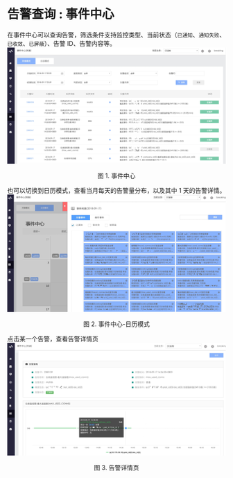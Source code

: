 # 告警查询 : 事件中心

在事件中心可以查询告警，筛选条件支持监控类型、当前状态（`已通知`、`通知失败`、`已收敛`、`已屏蔽`）、告警 ID、告警内容等。
![-w2020](../../assets/15371663555349.jpg)
<center>图 1. 事件中心</center>

也可以切换到日历模式，查看当月每天的告警量分布，以及其中 1 天的告警详情。
![-w2020](../../assets/15371665499151.jpg)
<center>图 2. 事件中心-日历模式</center>

点击某一个告警，查看告警详情页
![-w2020](../../assets/15371666617234.jpg)
<center>图 3. 告警详情页</center>
